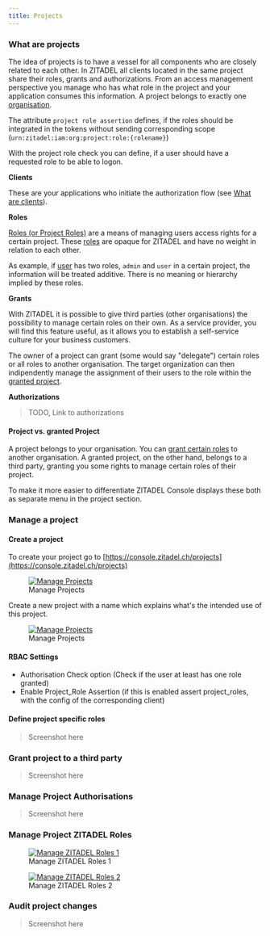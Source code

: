 ```yaml
---
title: Projects
---
```


### What are projects

The idea of projects is to have a vessel for all components who are closely related to each other.
In ZITADEL all clients located in the same project share their roles, grants and authorizations.
From an access management perspective you manage who has what role in the project and your application consumes this information. A project belongs to exactly one [organisation](administrate#Organisations).

The attribute `project role assertion` defines, if the roles should be integrated in the tokens without sending corresponding scope (`urn:zitadel:iam:org:project:role:{rolename}`)

With the project role check you can define, if a user should have a requested role to be able to logon.

**Clients**

These are your applications who initiate the authorization flow (see  [What are clients](administrate#What_are_clients)). 

**Roles**

[Roles (or Project Roles)](administrate#Roles) are a means of managing users access rights for a certain project. These [roles](administrate#Roles) are opaque for ZITADEL and have no weight in relation to each other. 

As example, if [user](administrate#Users) has two roles, `admin` and `user` in a certain project, the information will be treated additive. There is no meaning or hierarchy implied by these roles.

**Grants**

With ZITADEL it is possible to give third parties (other organisations) the possibility to manage certain roles on their own. As a service provider, you will find this feature useful, as it allows you to establish a self-service culture for your business customers.

The owner of a project can grant (some would say "delegate") certain roles or all roles to another organisation. The target organization can then indipendently manage the assignment of their users to  the role within the [granted project](administrate#Project_vs_granted_Project).

**Authorizations**

> TODO, Link to authorizations

#### Project vs. granted Project

A project belongs to your organisation. You can [grant certain roles](administrate#Grant_project_to_a_third_party) to another organisation. A granted project, on the other hand, belongs to a third party, granting you some rights to manage certain roles of their project. 

To make it more easier to differentiate ZITADEL Console displays these both as separate menu in the project section.

### Manage a project

#### Create a project

To create your project go to [https://console.zitadel.ch/projects](https://console.zitadel.ch/projects)

<div class="zitadel-gallery" itemscope itemtype="http://schema.org/ImageGallery">
    <figure itemprop="associatedMedia" itemscope itemtype="http://schema.org/ImageObject">
        <a href="img/console_projects_empty.png" itemprop="contentUrl" data-size="1920x1080">
            <img src="img/console_projects_empty.png" itemprop="thumbnail" alt="Manage Projects" />
        </a>
        <figcaption itemprop="caption description">Manage Projects</figcaption>
    </figure>
</div>

Create a new project with a name which explains what's the intended use of this project.

<div class="zitadel-gallery" itemscope itemtype="http://schema.org/ImageGallery">
    <figure itemprop="associatedMedia" itemscope itemtype="http://schema.org/ImageObject">
        <a href="img/console_projects_my_first_project.png" itemprop="contentUrl" data-size="1920x1080">
            <img src="img/console_projects_my_first_project.png" itemprop="thumbnail" alt="Manage Projects" />
        </a>
        <figcaption itemprop="caption description">Manage Projects</figcaption>
    </figure>
</div>

#### RBAC Settings

- Authorisation Check option (Check if the user at least has one role granted)
- Enable Project_Role Assertion (if this is enabled assert project_roles, with the config of the corresponding client)

#### Define project specific roles

> Screenshot here

### Grant project to a third party

> Screenshot here

### Manage Project Authorisations

> Screenshot here

### Manage Project ZITADEL Roles

<div class="zitadel-gallery" itemscope itemtype="http://schema.org/ImageGallery">
    <figure itemprop="associatedMedia" itemscope itemtype="http://schema.org/ImageObject">
        <a href="img/console_project_manage_roles_1.png" itemprop="contentUrl" data-size="1920x1080">
            <img src="img/console_project_manage_roles_1.png" itemprop="thumbnail" alt="Manage ZITADEL Roles 1" />
        </a>
        <figcaption itemprop="caption description">Manage ZITADEL Roles 1</figcaption>
    </figure>
    <figure itemprop="associatedMedia" itemscope itemtype="http://schema.org/ImageObject">
        <a href="img/console_project_manage_roles_2.png" itemprop="contentUrl" data-size="1920x1080">
            <img src="img/console_project_manage_roles_2.png" itemprop="thumbnail" alt="Manage ZITADEL Roles 2" />
        </a>
        <figcaption itemprop="caption description">Manage ZITADEL Roles 2</figcaption>
    </figure>
</div>

### Audit project changes

> Screenshot here
